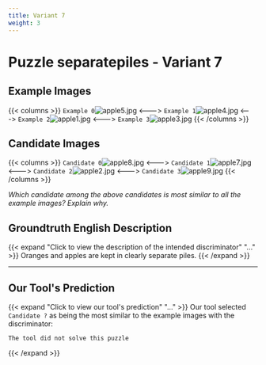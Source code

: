 ```yaml
---
title: Variant 7
weight: 3
---
```


# Puzzle separatepiles - Variant 7

## Example Images
{{< columns >}}
`Example 0`![apple5.jpg](/natscene_data/images/apple5.jpg)
<--->
`Example 1`![apple4.jpg](/natscene_data/images/apple4.jpg)
<--->
`Example 2`![apple1.jpg](/natscene_data/images/apple1.jpg)
<--->
`Example 3`![apple3.jpg](/natscene_data/images/apple3.jpg)
{{< /columns >}}

## Candidate Images
{{< columns >}}
`Candidate 0`![apple8.jpg](/natscene_data/images/apple8.jpg)
<--->
`Candidate 1`![apple7.jpg](/natscene_data/images/apple7.jpg)
<--->
`Candidate 2`![apple2.jpg](/natscene_data/images/apple2.jpg)
<--->
`Candidate 3`![apple9.jpg](/natscene_data/images/apple9.jpg)
{{< /columns >}}

*Which candidate among the above candidates is most similar to all the example images? Explain why.*

## Groundtruth English Description

{{< expand "Click to view the description of the intended discriminator" "..." >}}
Oranges and apples are kept in clearly separate piles.
{{< /expand >}}

---



## Our Tool's Prediction

{{< expand "Click to view our tool's prediction" "..." >}}
Our tool selected `Candidate ?` as being the most similar to the example images with the discriminator:
```plaintext
The tool did not solve this puzzle
```
{{< /expand >}}
